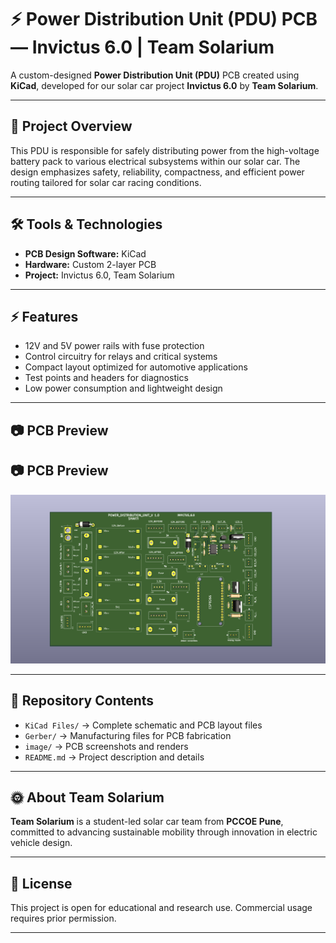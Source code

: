 # ⚡ Power Distribution Unit (PDU) PCB — Invictus 6.0 | Team Solarium

A custom-designed **Power Distribution Unit (PDU)** PCB created using **KiCad**, developed for our solar car project **Invictus 6.0** by **Team Solarium**.

---

## 📖 Project Overview

This PDU is responsible for safely distributing power from the high-voltage battery pack to various electrical subsystems within our solar car. The design emphasizes safety, reliability, compactness, and efficient power routing tailored for solar car racing conditions.

---

## 🛠️ Tools & Technologies

- **PCB Design Software:** KiCad  
- **Hardware:** Custom 2-layer PCB  
- **Project:** Invictus 6.0, Team Solarium  

---

## ⚡ Features

- 12V and 5V power rails with fuse protection  
- Control circuitry for relays and critical systems  
- Compact layout optimized for automotive applications  
- Test points and headers for diagnostics  
- Low power consumption and lightweight design  

---

## 📷 PCB Preview

## 📷 PCB Preview

![PDU PCB Layout](Images/pdupcb.png)


---

## 📂 Repository Contents

- `KiCad Files/` → Complete schematic and PCB layout files  
- `Gerber/` → Manufacturing files for PCB fabrication  
- `image/` → PCB screenshots and renders  
- `README.md` → Project description and details  

---

## 🌞 About Team Solarium

**Team Solarium** is a student-led solar car team from **PCCOE Pune**, committed to advancing sustainable mobility through innovation in electric vehicle design.

---



## 📑 License

This project is open for educational and research use. Commercial usage requires prior permission.

---
